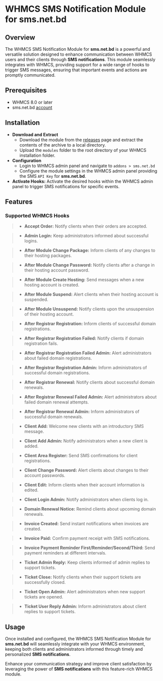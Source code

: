 # WHMCS SMS Notification Module for sms.net.bd

## Overview

The WHMCS SMS Notification Module for **sms.net.bd** is a powerful and versatile solution designed to enhance communication between WHMCS users and their clients through **SMS notifications**. This module seamlessly integrates with WHMCS, providing support for a wide range of hooks to trigger SMS messages, ensuring that important events and actions are promptly communicated.

## Prerequisites

- WHMCS 8.0 or later
- sms.net.bd [account](https://sms.net.bd/signup)

## Installation

- **Download and Extract**
  - Download the module from the [releases](https://github.com/smsnetbd/whmcs-sms-module/releases) page and extract the contents of the archive to a local directory.
  - Upload the `modules` folder to the root directory of your WHMCS installation folder.
- **Configuration**
  - Login to WHMCS admin panel and navigate to `addons > sms.net.bd`
  - Configure the module settings in the WHMCS admin panel providing the SMS `API Key` for **sms.net.bd**.
- **Activate Hooks:** Activate the desired hooks within the WHMCS admin panel to trigger SMS notifications for specific events.

## Features

### Supported WHMCS Hooks

> - **Accept Order:** Notify clients when their orders are accepted.

> - **Admin Login:** Keep administrators informed about successful logins.

> - **After Module Change Package:** Inform clients of any changes to their hosting packages.

> - **After Module Change Password:** Notify clients after a change in their hosting account password.

> - **After Module Create Hosting:** Send messages when a new hosting account is created.

> - **After Module Suspend:** Alert clients when their hosting account is suspended.

> - **After Module Unsuspend:** Notify clients upon the unsuspension of their hosting account.

> - **After Registrar Registration:** Inform clients of successful domain registrations.

> - **After Registrar Registration Failed:** Notify clients if domain registration fails.

> - **After Registrar Registration Failed Admin:** Alert administrators about failed domain registrations.

> - **After Registrar Registration Admin:** Inform administrators of successful domain registrations.

> - **After Registrar Renewal:** Notify clients about successful domain renewals.

> - **After Registrar Renewal Failed Admin:** Alert administrators about failed domain renewal attempts.

> - **After Registrar Renewal Admin:** Inform administrators of successful domain renewals.

> - **Client Add:** Welcome new clients with an introductory SMS message.

> - **Client Add Admin:** Notify administrators when a new client is added.

> - **Client Area Register:** Send SMS confirmations for client registrations.

> - **Client Change Password:** Alert clients about changes to their account passwords.

> - **Client Edit:** Inform clients when their account information is edited.

> - **Client Login Admin:** Notify administrators when clients log in.

> - **Domain Renewal Notice:** Remind clients about upcoming domain renewals.

> - **Invoice Created:** Send instant notifications when invoices are created.

> - **Invoice Paid:** Confirm payment receipt with SMS notifications.

> - **Invoice Payment Reminder First/Reminder/Second/Third:** Send payment reminders at different intervals.

> - **Ticket Admin Reply:** Keep clients informed of admin replies to support tickets.

> - **Ticket Close:** Notify clients when their support tickets are successfully closed.

> - **Ticket Open Admin:** Alert administrators when new support tickets are opened.

> - **Ticket User Reply Admin:** Inform administrators about client replies to support tickets.

## Usage

Once installed and configured, the WHMCS SMS Notification Module for **sms.net.bd** will seamlessly integrate with your WHMCS environment, keeping both clients and administrators informed through timely and personalized **SMS notifications**.

Enhance your communication strategy and improve client satisfaction by leveraging the power of **SMS notifications** with this feature-rich WHMCS module.
